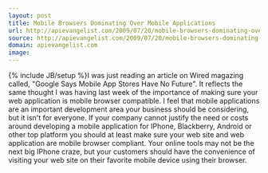 ```yaml
---
layout: post
title: Mobile Browsers Dominating Over Mobile Applications
url: http://apievangelist.com/2009/07/20/mobile-browsers-dominating-over-mobile-applications/
source: http://apievangelist.com/2009/07/20/mobile-browsers-dominating-over-mobile-applications/
domain: apievangelist.com
image: 
---
```

{% include JB/setup %}I was just reading an article on Wired magazing called, "Google Says Mobile App Stores Have No Future". It reflects the same thought I was having last week of the importance of making sure your web application is mobile browser compatible.
I feel that mobile applications are an important development area your business should be considering, but it isn't for everyone.
If your company cannot justify the need or costs around developing a mobile application for IPhone, Blackberry, Android or other top platform you should at least make sure your web site and web application are mobile browser compliant.
Your online tools may not be the next big IPhone craze, but your customers should have the convenience of visiting your web site on their favorite mobile device using their browser.
